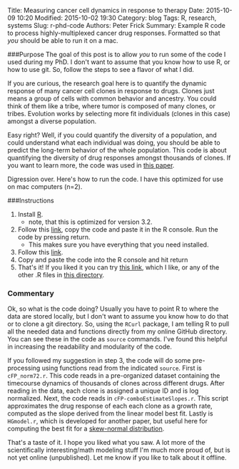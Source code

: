 Title: Measuring cancer cell dynamics in response to therapy
Date: 2015-10-09 10:20
Modified: 2015-10-02 19:30
Category: blog
Tags: R, research, systems
Slug: r-phd-code
Authors: Peter Frick
Summary: Example R code to process highly-multiplexed cancer drug responses. Formatted so that *you* should be able to run it on a mac.

###Purpose
The goal of this post is to allow *you* to run some of the code I used during my PhD. 
I don't want to assume that you know how to use R, or how to use git. So, follow the steps to see a flavor of what I did.

If you are curious, the research goal here is to quantify the dynamic response of many
cancer cell clones in response to drugs. Clones just means a group of cells with common
behavior and ancestry. You could think of them like a tribe, where tumor is composed of many clones, or tribes. Evolution works by 
selecting more fit individuals (clones in this case) amongst a diverse population.

Easy right? Well, if you could quantify the diversity of a population, and could understand
 what each individual was doing, you should be able to predict the long-term behavior of the
 whole population. This code is about quantifying the diversity of drug responses amongst thousands of clones. If you want to learn more, the code was used in [this paper](http://www.ncbi.nlm.nih.gov/pubmed/25600161).

Digression over. Here's how to run the code. I have this optimized for use on mac computers (n=2).

###Instructions

1. Install [R](https://www.r-project.org).
    - note, that this is optimized for version 3.2.
2. Follow this [link](https://raw.githubusercontent.com/frickp/cFPpaper-Rcode/master/copyPaste_rawDataAndPreprocessingScripts/LibraryLoader.R), copy the code and paste it in the R console. Run the code by pressing return.
    - This makes sure you have everything that you need installed.
3. Follow this [link](https://raw.githubusercontent.com/frickp/cFPpaper-Rcode/master/copyPaste_scripts/Fig3-BoxplotsAndLinearModels.r).
4. Copy and paste the code into the R console and hit return
5. That's it! If you liked it you can try [this link](https://raw.githubusercontent.com/frickp/cFPpaper-Rcode/master/copyPaste_scripts/Fig4-Drug-conc-cFP.R), which I like, or any of the other .R files in [this directory](https://github.com/frickp/cFPpaper-Rcode/tree/master/copyPaste_scripts).

### Commentary

Ok, so what is the code doing? Usually you have to point R to where the data are stored locally, but I don't want to assume you know how to do that or to clone a git directory.
So, using the `RCurl` package, I am telling R to pull all the needed data and functions directly from my online GitHub directory. You can see these in the code as `source` commands. I've found this helpful in increasing the readability and modularity of the code.

If you followed my suggestion in step 3, the code will do some pre-processing using functions read from the indicated `source`.
First is `cFP_norm72.r`. This code reads in a pre-organized dataset containing the timecourse dynamics of thousands of clones across different drugs. After reading in the data, each clone is assigned a unique ID and is log normalized.
Next, the code reads in `cFP-comboEstimateSlopes.r`. This script approximates the drug response of each each clone as a growth rate, computed as the slope derived from the linear model best fit.
Lastly is `HGmodel.r`, which is developed for another paper, but useful here for computing the best fit for a [skew-normal distribution](https://en.wikipedia.org/wiki/Skew_normal_distribution).

That's a taste of it. I hope you liked what you saw. A lot more of the scientifically interesting/math modeling stuff I'm much more proud of, but is not yet online (unpublished). Let me know if you like to talk about it offline.


